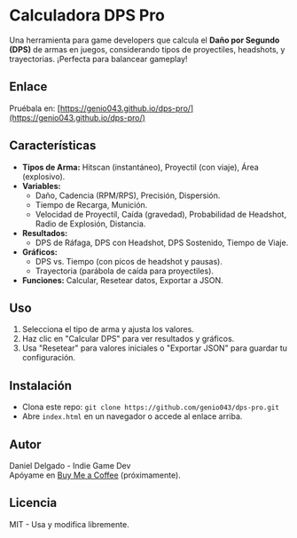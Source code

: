 # Calculadora DPS Pro

Una herramienta para game developers que calcula el **Daño por Segundo (DPS)** de armas en juegos, considerando tipos de proyectiles, headshots, y trayectorias. ¡Perfecta para balancear gameplay!

## Enlace
Pruébala en: [https://genio043.github.io/dps-pro/](https://genio043.github.io/dps-pro/)

## Características
- **Tipos de Arma:** Hitscan (instantáneo), Proyectil (con viaje), Área (explosivo).  
- **Variables:**  
  - Daño, Cadencia (RPM/RPS), Precisión, Dispersión.  
  - Tiempo de Recarga, Munición.  
  - Velocidad de Proyectil, Caída (gravedad), Probabilidad de Headshot, Radio de Explosión, Distancia.  
- **Resultados:**  
  - DPS de Ráfaga, DPS con Headshot, DPS Sostenido, Tiempo de Viaje.  
- **Gráficos:**  
  - DPS vs. Tiempo (con picos de headshot y pausas).  
  - Trayectoria (parábola de caída para proyectiles).  
- **Funciones:** Calcular, Resetear datos, Exportar a JSON.

## Uso
1. Selecciona el tipo de arma y ajusta los valores.  
2. Haz clic en "Calcular DPS" para ver resultados y gráficos.  
3. Usa "Resetear" para valores iniciales o "Exportar JSON" para guardar tu configuración.

## Instalación
- Clona este repo: `git clone https://github.com/genio043/dps-pro.git`  
- Abre `index.html` en un navegador o accede al enlace arriba.

## Autor
Daniel Delgado - Indie Game Dev  
Apóyame en [Buy Me a Coffee](https://www.buymeacoffee.com/genio043) (próximamente).

## Licencia
MIT - Usa y modifica libremente.
